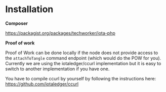 # Installation

**Composer**

https://packagist.org/packages/techworker/iota-php

**Proof of work**

Proof of Work can be done locally if the node does not provide access to the 
`attachToTangle` command endpoint (which would do the POW for you). Currently we 
are using the iotaledger/ccurl implementation but it is easy to switch to another 
implementation if you have one.

You have to compile ccurl by yourself by following the instructions here: 
https://github.com/iotaledger/ccurl

